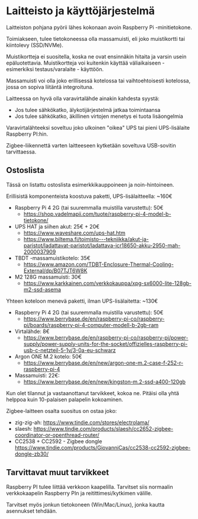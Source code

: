# Laitteisto ja käyttöjärjestelmä

Laitteiston pohjana pyörii lähes kokonaan avoin Raspberry Pi -minitietokone.

Toimiakseen, tulee tietokoneessa olla massamuisti, eli joko muistikortti tai kiintolevy (SSD/NVMe).

Muistikortteja ei suositella, koska ne ovat ensinnäkin hitaita ja varsin usein epäluotettavia. Muistikortteja voi kuitenkin käyttää väliaikaiseen - esimerkiksi testaus/varalaite - käyttöön.

Massamuisti voi olla joko erillisessä kotelossa tai vaihtoehtoisesti kotelossa, jossa on sopiva liitäntä integroituna.

Laitteessa on hyvä olla varavirtalähde ainakin kahdesta syystä:
* Jos tulee sähkökatko, älykotijärjestelmä jatkaa toimintaansa
* Jos tulee sähkökatko, äkillinen virtojen menetys ei tuota lisäongelmia

Varavirtalähteeksi soveltuu joko ulkoinen "oikea" UPS tai pieni UPS-lisälaite Raspberry PI:hin.

Zigbee-liikennettä varten laitteeseen kytketään soveltuva USB-sovitin tarvittaessa.

## Ostoslista

Tässä on listattu ostoslista esimerkkikauppoineen ja noin-hintoineen.

Erillisistä komponenteista koostuva paketti, UPS-lisälaitteella: ~160€
* Raspberry Pi 4 2G (tai suuremmalla muistilla varustettu): 50€
  * https://shop.vadelmapii.com/tuote/raspberry-pi-4-model-b-tietokone/
* UPS HAT ja siihen akut: 25€ + 20€
  * https://www.waveshare.com/ups-hat.htm
  * https://www.biltema.fi/toimisto---tekniikka/akut-ja-paristot/ladattavat-paristot/ladattava-icr18650-akku-2950-mah-2000037909
* TBDT -massamuistikotelo: 35€
  * https://www.amazon.com/TDBT-Enclosure-Thermal-Cooling-External/dp/B07TJT6W8K
* M2 128G massamuisti: 30€
  * https://www.karkkainen.com/verkkokauppa/xpg-sx6000-lite-128gb-m2-ssd-asema


Yhteen koteloon menevä paketti, ilman UPS-lisälaitetta: ~130€
* Raspberry Pi 4 2G (tai suuremmalla muistilla varustettu): 50€
  * https://www.berrybase.de/en/raspberry-pi-co/raspberry-pi/boards/raspberry-pi-4-computer-modell-b-2gb-ram
* Virtalähde: 8€
  * https://www.berrybase.de/en/raspberry-pi-co/raspberry-pi/power-supply/power-supply-units-for-the-socket/offizielles-raspberry-pi-usb-c-netzteil-5-1v/3-0a-eu-schwarz
* Argon ONE M.2 kotelo: 50€
  * https://www.berrybase.de/en/new/argon-one-m.2-case-f-252-r-raspberry-pi-4
* Massamuisti: 22€:
  * https://www.berrybase.de/en/new/kingston-m.2-ssd-a400-120gb

Kun olet tilannut ja vastaanottanut tarvikkeet, kokoa ne. Pitäisi olla yhtä helppoa kuin 10-palaisen palapelin kokoaminen.

Zigbee-laitteen osalta suositus on ostaa joko:
* zig-zig-ah: https://www.tindie.com/stores/electrolama/
* slaesh: https://www.tindie.com/products/slaesh/cc2652-zigbee-coordinator-or-openthread-router/
* CC2538 + CC2592 - Zigbee dongle https://www.tindie.com/products/GiovanniCas/cc2538-cc2592-zigbee-dongle-zb30/

## Tarvittavat muut tarvikkeet

Raspberry PI tulee liittää verkkoon kaapelilla. Tarvitset siis normaalin verkkokaapelin Raspberry PIn ja reitittimesi/kytkimen välille.

Tarvitset myös jonkun tietokoneen (Win/Mac/Linux), jonka kautta asennukset tehdään.
